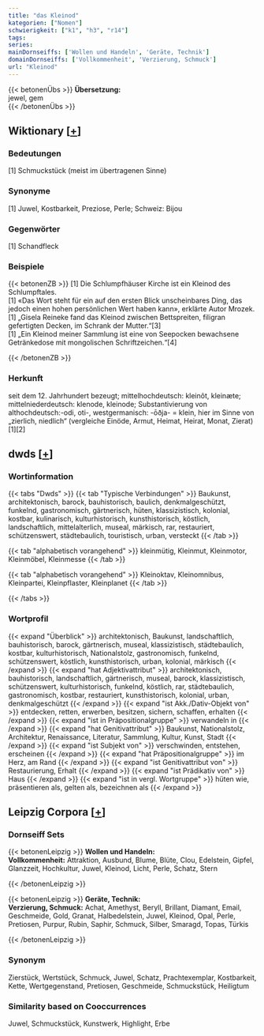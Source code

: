 ```yaml
---
title: "das Kleinod"
kategorien: ["Nomen"]
schwierigkeit: ["k1", "h3", "r14"]
tags:
series:
mainDornseiffs: ['Wollen und Handeln', 'Geräte, Technik']
domainDornseiffs: ['Vollkommenheit', 'Verzierung, Schmuck']
url: "Kleinod"
---
```


{{< betonenÜbs >}}
**Übersetzung:**  
jewel, gem  
{{< /betonenÜbs >}}

## Wiktionary [[+](https://de.wiktionary.org/wiki/Kleinod)]

### Bedeutungen
[1] Schmuckstück (meist im übertragenen Sinne)  

### Synonyme
[1] Juwel, Kostbarkeit, Preziose, Perle; Schweiz: Bijou  

### Gegenwörter
[1] Schandfleck  

### Beispiele
{{< betonenZB >}}
[1] Die Schlumpfhäuser Kirche ist ein Kleinod des Schlumpftales.  
[1] «Das Wort steht für ein auf den ersten Blick unscheinbares Ding, das jedoch einen hohen persönlichen Wert haben kann», erklärte Autor Mrozek.  
[1] „Gisela Reineke fand das Kleinod zwischen Bettspreiten, filigran gefertigten Decken, im Schrank der Mutter.“[3]  
[1] „Ein Kleinod meiner Sammlung ist eine von Seepocken bewachsene Getränkedose mit mongolischen Schriftzeichen.“[4]  

{{< /betonenZB >}}
### Herkunft
seit dem 12. Jahrhundert bezeugt; mittelhochdeutsch: kleinôt, kleinæte; mittelniederdeutsch: klenode, kleinode; Substantivierung von althochdeutsch:-odi, oti-, westgermanisch: -ōðja- = klein, hier im Sinne von „zierlich, niedlich“ (vergleiche Einöde, Armut, Heimat, Heirat, Monat, Zierat)[1][2]  



## dwds [[+](https://www.dwds.de/wb/Kleinod)]

### Wortinformation
{{< tabs "Dwds" >}}
{{< tab "Typische Verbindungen" >}}
Baukunst, architektonisch, barock, bauhistorisch, baulich, denkmalgeschützt, funkelnd, gastronomisch, gärtnerisch, hüten, klassizistisch, kolonial, kostbar, kulinarisch, kulturhistorisch, kunsthistorisch, köstlich, landschaftlich, mittelalterlich, museal, märkisch, rar, restauriert, schützenswert, städtebaulich, touristisch, urban, versteckt
{{< /tab >}}

{{< tab "alphabetisch vorangehend" >}}
kleinmütig, Kleinmut, Kleinmotor, Kleinmöbel, Kleinmesse
{{< /tab >}}

{{< tab "alphabetisch vorangehend" >}}
Kleinoktav, Kleinomnibus, Kleinpartei, Kleinpflaster, Kleinplanet
{{< /tab >}}

{{< /tabs >}}

### Wortprofil
{{< expand "Überblick" >}} architektonisch, Baukunst, landschaftlich, bauhistorisch, barock, gärtnerisch, museal, klassizistisch, städtebaulich, kostbar, kulturhistorisch, Nationalstolz, gastronomisch, funkelnd, schützenswert, köstlich, kunsthistorisch, urban, kolonial, märkisch {{< /expand >}}
{{< expand "hat Adjektivattribut" >}} architektonisch, bauhistorisch, landschaftlich, gärtnerisch, museal, barock, klassizistisch, schützenswert, kulturhistorisch, funkelnd, köstlich, rar, städtebaulich, gastronomisch, kostbar, restauriert, kunsthistorisch, kolonial, urban, denkmalgeschützt {{< /expand >}}
{{< expand "ist Akk./Dativ-Objekt von" >}} entdecken, retten, erwerben, besitzen, sichern, schaffen, erhalten {{< /expand >}}
{{< expand "ist in Präpositionalgruppe" >}} verwandeln in {{< /expand >}}
{{< expand "hat Genitivattribut" >}} Baukunst, Nationalstolz, Architektur, Renaissance, Literatur, Sammlung, Kultur, Kunst, Stadt {{< /expand >}}
{{< expand "ist Subjekt von" >}} verschwinden, entstehen, erscheinen {{< /expand >}}
{{< expand "hat Präpositionalgruppe" >}} im Herz, am Rand {{< /expand >}}
{{< expand "ist Genitivattribut von" >}} Restaurierung, Erhalt {{< /expand >}}
{{< expand "ist Prädikativ von" >}} Haus {{< /expand >}}
{{< expand "ist in vergl. Wortgruppe" >}} hüten wie, präsentieren als, gelten als, bezeichnen als {{< /expand >}}

## Leipzig Corpora [[+](https://corpora.uni-leipzig.de/en/res?word=Kleinod&corpusId=deu_newscrawl-public_2018)]

### Dornseiff Sets
{{< betonenLeipzig >}}
**Wollen und Handeln:**  
**Vollkommenheit:** Attraktion, Ausbund, Blume, Blüte, Clou, Edelstein, Gipfel, Glanzzeit, Hochkultur, Juwel, Kleinod, Licht, Perle, Schatz, Stern  

{{< /betonenLeipzig >}}


{{< betonenLeipzig >}}
**Geräte, Technik:**  
**Verzierung, Schmuck:** Achat, Amethyst, Beryll, Brillant, Diamant, Email, Geschmeide, Gold, Granat, Halbedelstein, Juwel, Kleinod, Opal, Perle, Pretiosen, Purpur, Rubin, Saphir, Schmuck, Silber, Smaragd, Topas, Türkis  

{{< /betonenLeipzig >}}

### Synonym
Zierstück, Wertstück, Schmuck, Juwel, Schatz, Prachtexemplar, Kostbarkeit, Kette, Wertgegenstand, Pretiosen, Geschmeide, Schmuckstück, Heiligtum


### Similarity based on Cooccurrences
Juwel, Schmuckstück, Kunstwerk, Highlight, Erbe

